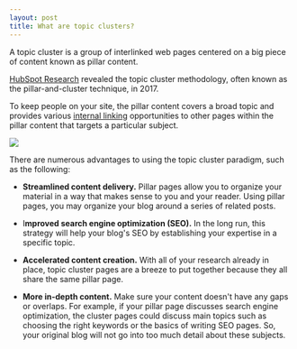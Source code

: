 ```yaml
---
layout: post
title: What are topic clusters?
---
```


A topic cluster is a group of interlinked web pages centered on a big piece of content known as pillar content.

[HubSpot Research](https://research.hubspot.com/topic-clusters-seo?__hstc=41899389.faeffaf24c02c686b4d41d6646627d73.1705192814578.1705192814578.1705192814578.1&__hssc=41899389.1.1705192814579&__hsfp=3969885215) revealed the topic cluster methodology, often known as the pillar-and-cluster technique, in 2017.

To keep people on your site, the pillar content covers a broad topic and provides various [internal linking](/blog/internal-links) opportunities to other pages within the pillar content that targets a particular subject.

![](https://cdn.sanity.io/images/bmk0zfcx/production/feb192f7fe2599dc9f1c3b4a7be981637764834e-1200x900.png?fit=crop&fm=webp)

There are numerous advantages to using the topic cluster paradigm, such as the following:

*   **Streamlined content delivery.** Pillar pages allow you to organize your material in a way that makes sense to you and your reader. Using pillar pages, you may organize your blog around a series of related posts.
    
*   I**mproved search engine optimization (SEO).** In the long run, this strategy will help your blog's SEO by establishing your expertise in a specific topic.
    
*   **Accelerated content creation.** With all of your research already in place, topic cluster pages are a breeze to put together because they all share the same pillar page.
    
*   **More in-depth content.** Make sure your content doesn't have any gaps or overlaps. For example, if your pillar page discusses search engine optimization, the cluster pages could discuss main topics such as choosing the right keywords or the basics of writing SEO pages. So, your original blog will not go into too much detail about these subjects.
